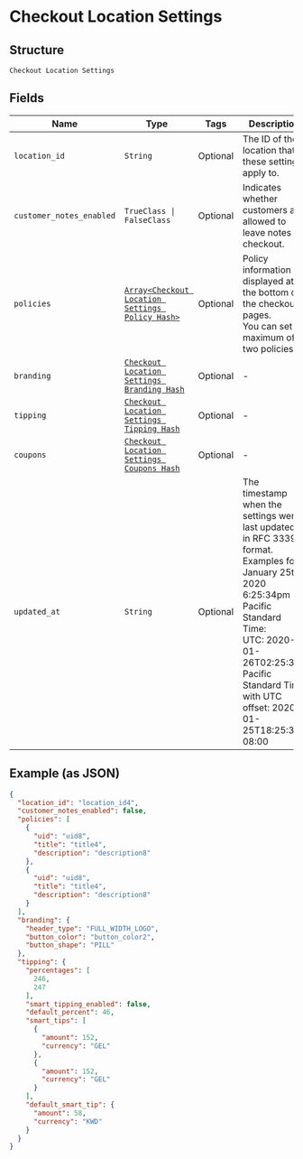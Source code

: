 
# Checkout Location Settings

## Structure

`Checkout Location Settings`

## Fields

| Name | Type | Tags | Description |
|  --- | --- | --- | --- |
| `location_id` | `String` | Optional | The ID of the location that these settings apply to. |
| `customer_notes_enabled` | `TrueClass \| FalseClass` | Optional | Indicates whether customers are allowed to leave notes at checkout. |
| `policies` | [`Array<Checkout Location Settings Policy Hash>`](../../doc/models/checkout-location-settings-policy.md) | Optional | Policy information is displayed at the bottom of the checkout pages.<br>You can set a maximum of two policies. |
| `branding` | [`Checkout Location Settings Branding Hash`](../../doc/models/checkout-location-settings-branding.md) | Optional | - |
| `tipping` | [`Checkout Location Settings Tipping Hash`](../../doc/models/checkout-location-settings-tipping.md) | Optional | - |
| `coupons` | [`Checkout Location Settings Coupons Hash`](../../doc/models/checkout-location-settings-coupons.md) | Optional | - |
| `updated_at` | `String` | Optional | The timestamp when the settings were last updated, in RFC 3339 format.<br>Examples for January 25th, 2020 6:25:34pm Pacific Standard Time:<br>UTC: 2020-01-26T02:25:34Z<br>Pacific Standard Time with UTC offset: 2020-01-25T18:25:34-08:00 |

## Example (as JSON)

```json
{
  "location_id": "location_id4",
  "customer_notes_enabled": false,
  "policies": [
    {
      "uid": "uid8",
      "title": "title4",
      "description": "description8"
    },
    {
      "uid": "uid8",
      "title": "title4",
      "description": "description8"
    }
  ],
  "branding": {
    "header_type": "FULL_WIDTH_LOGO",
    "button_color": "button_color2",
    "button_shape": "PILL"
  },
  "tipping": {
    "percentages": [
      246,
      247
    ],
    "smart_tipping_enabled": false,
    "default_percent": 46,
    "smart_tips": [
      {
        "amount": 152,
        "currency": "GEL"
      },
      {
        "amount": 152,
        "currency": "GEL"
      }
    ],
    "default_smart_tip": {
      "amount": 58,
      "currency": "KWD"
    }
  }
}
```


